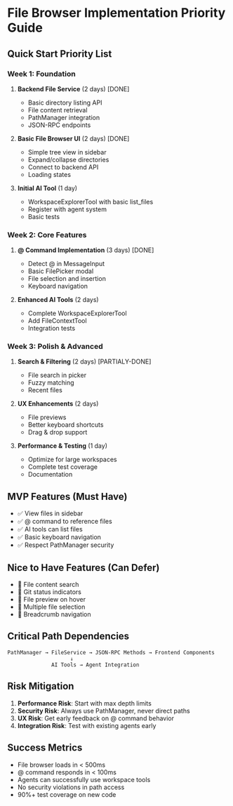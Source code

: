 # File Browser Implementation Priority Guide

## Quick Start Priority List

### Week 1: Foundation
1. **Backend File Service** (2 days) [DONE]
   - Basic directory listing API
   - File content retrieval
   - PathManager integration
   - JSON-RPC endpoints

2. **Basic File Browser UI** (2 days) [DONE]
   - Simple tree view in sidebar
   - Expand/collapse directories
   - Connect to backend API
   - Loading states

3. **Initial AI Tool** (1 day)
   - WorkspaceExplorerTool with basic list_files
   - Register with agent system
   - Basic tests

### Week 2: Core Features
1. **@ Command Implementation** (3 days) [DONE]
   - Detect @ in MessageInput
   - Basic FilePicker modal
   - File selection and insertion
   - Keyboard navigation

2. **Enhanced AI Tools** (2 days)
   - Complete WorkspaceExplorerTool
   - Add FileContextTool
   - Integration tests

### Week 3: Polish & Advanced
1. **Search & Filtering** (2 days) [PARTIALY-DONE]
   - File search in picker
   - Fuzzy matching
   - Recent files

2. **UX Enhancements** (2 days)
   - File previews
   - Better keyboard shortcuts
   - Drag & drop support

3. **Performance & Testing** (1 day)
   - Optimize for large workspaces
   - Complete test coverage
   - Documentation

## MVP Features (Must Have)
- ✅ View files in sidebar
- ✅ @ command to reference files
- ✅ AI tools can list files
- ✅ Basic keyboard navigation
- ✅ Respect PathManager security

## Nice to Have Features (Can Defer)
- 🔄 File content search
- 🔄 Git status indicators
- 🔄 File preview on hover
- 🔄 Multiple file selection
- 🔄 Breadcrumb navigation

## Critical Path Dependencies
```
PathManager → FileService → JSON-RPC Methods → Frontend Components
                    ↓
              AI Tools → Agent Integration
```

## Risk Mitigation
1. **Performance Risk**: Start with max depth limits
2. **Security Risk**: Always use PathManager, never direct paths
3. **UX Risk**: Get early feedback on @ command behavior
4. **Integration Risk**: Test with existing agents early

## Success Metrics
- File browser loads in < 500ms
- @ command responds in < 100ms
- Agents can successfully use workspace tools
- No security violations in path access
- 90%+ test coverage on new code